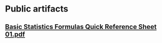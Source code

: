 # Public artifacts
## [Basic Statistics Formulas Quick Reference Sheet 01.pdf](https://github.com/blandco/artifacts/blob/a92aa96c315087f232c1c60f92aee615ef379f0f/Basic%20Statistics%20Formulas%20Quick%20Reference%20Sheet%2001.pdf)
